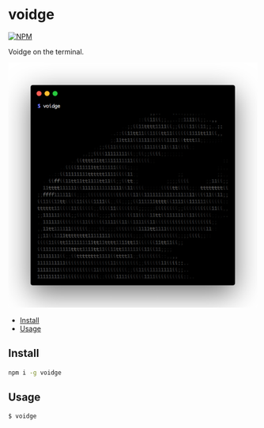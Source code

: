 # voidge

[![NPM](https://img.shields.io/npm/v/voidge.svg)](https://www.npmjs.com/package/voidge)

Voidge on the terminal.

![NPM](https://github.com/alvarocastro/voidge/raw/master/example.png)

- [Install](#install)
- [Usage](#usage)

## Install

```bash
npm i -g voidge
```

## Usage

```bash
$ voidge
```
